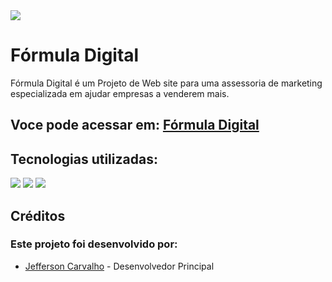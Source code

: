 <img src="https://i.imgur.com/VMwqmCK.png"  style="display: block; margin: auto;"/>

# Fórmula Digital 

Fórmula Digital é um Projeto de Web site para uma assessoria de marketing especializada em ajudar
empresas a venderem mais.

## Voce pode acessar em: [Fórmula Digital](https://www.jeffersoncarvalho.tech/)

## Tecnologias utilizadas:

<img src="https://img.shields.io/badge/html5-%23E34F26.svg?style=for-the-badge&logo=html5&logoColor=white"/>
<img src="https://img.shields.io/badge/css3-%231572B6.svg?style=for-the-badge&logo=css3&logoColor=white"/>
<img src="https://img.shields.io/badge/javascript-%23323330.svg?style=for-the-badge&logo=javascript&logoColor=%23F7DF1E"/>

## Créditos

### Este projeto foi desenvolvido por:

- [Jefferson Carvalho](https://www.jeffersoncarvalho.tech/) - Desenvolvedor Principal